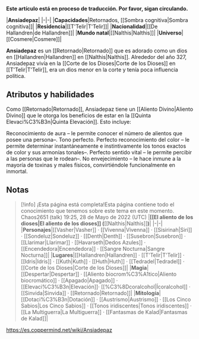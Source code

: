 **Este artículo está en proceso de traducción. Por favor, sigan circulando.**


|**Ansiadepaz**|
|-|-|
|**Capacidades**|Retornados, [[Sombra cognitiva\|Sombra cognitiva]]|
|**Residencia**|[[T'Telir\|T'Telir]]|
|**Nacionalidad**|[[De Hallandren\|de Hallandren]]|
|**Mundo natal**|[[Nalthis\|Nalthis]]|
|**Universo**|[[Cosmere\|Cosmere]]|

**Ansiadepaz** es un [[Retornado\|Retornado]] que es adorado como un dios en [[Hallandren\|Hallandren]] en [[Nalthis\|Nalthis]].
Alrededor del año 327, Ansiadepaz vivía en la [[Corte de los Dioses\|Corte de los Dioses]] en [[T'Telir\|T'Telir]], era un dios menor en la corte y tenía poca influencia política.

## Atributos y habilidades
Como [[Retornado\|Retornado]], Ansiadepaz tiene un [[Aliento Divino\|Aliento Divino]] que le otorga los beneficios de estar en la [[Quinta Elevaci%C3%B3n\|Quinta Elevación]]. Esto incluye:

Reconocimiento de aura – le permite conocer el número de alientos que posee una persona–.
Tono perfecto.
Perfecto reconocimiento del color – le permite determinar instantáneamente e instintivamente los tonos exactos de color y sus armonías tonales–.
Perfecto sentido vital – le permite percibir a las personas que le rodean–.
No envejecimiento – le hace inmune a la mayoría de toxinas y males físicos, convirtiéndole funcionalmente en inmortal.
## Notas

> [!info] ¡Esta página está completa!Esta página contiene todo el conocimiento que tenemos sobre este tema en este momento.
Chaos2651 (talk) 19:25, 28 de Mayo de 2022 (UTC)
|**[[El aliento de los dioses\|El aliento de los dioses]] (**[[Nalthis\|Nalthis]]**)**|
|-|-|
|**Personajes**|[[Vasher\|Vasher]] · [[Vivenna\|Vivenna]] · [[Sisirinah\|Siri]] · [[Sondeluz\|Sondeluz]] · [[Denth\|Denth]] · [[Susebron\|Susebron]] · [[Llarimar\|Llarimar]] · [[Havarseth\|Dedos Azules]] · [[Encendedora\|Encendedora]] · [[Sangre Nocturna\|Sangre Nocturna]]|
|**Lugares**|[[Hallandren\|Hallandren]] · [[T'Telir\|T'Telir]] · [[Idris\|Idris]] · [[Kuth\|Kuth]] · [[Huth\|Huth]] · [[Tedradel\|Tedradel]] · [[Corte de los Dioses\|Corte de los Dioses]]|
|**Magia**|[[Despertar\|Despertar]] · [[Aliento biocrom%C3%A1tico\|Aliento biocromático]] · [[Apagado\|Apagado]] · [[Elevaci%C3%B3n\|Elevación]]· [[%C3%8Dcoralcohol\|Ícoralcohol]] · [[Sinvida\|Sinvida]] · [[Retornado\|Retornado]]|
|**Mitología**|[[Dotaci%C3%B3n\|Dotación]] · [[Austrismo\|Austrismo]] · [[Los Cinco Sabios\|Los Cinco Sabios]] · [[Tonos iridiscentes\|Tonos iridiscentes]] · [[La Multiguerra\|La Multiguerra]] · [[Fantasmas de Kalad\|Fantasmas de Kalad]]|



https://es.coppermind.net/wiki/Ansiadepaz